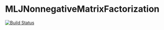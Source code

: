 # MLJNonnegativeMatrixFactorization

[![Build Status](https://github.com/john-waczak/MLJNonnegativeMatrixFactorization.jl/actions/workflows/CI.yml/badge.svg?branch=main)](https://github.com/john-waczak/MLJNonnegativeMatrixFactorization.jl/actions/workflows/CI.yml?query=branch%3Amain)
